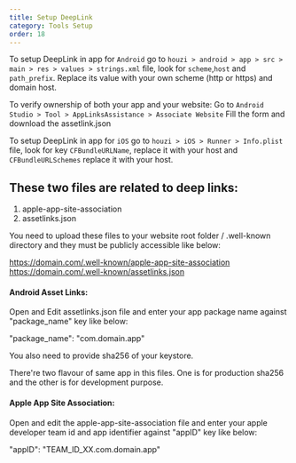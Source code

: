 ```yaml
---
title: Setup DeepLink
category: Tools Setup
order: 18
---
```



 To setup DeepLink in app for `Android` go to `houzi > android > app > src > main > res > values > strings.xml` file, look for `scheme`,`host` and `path_prefix`. Replace its value with your own scheme (http or https) and domain host.

To verify ownership of both your app and your website:
Go to `Android Studio > Tool > AppLinksAssistance > Associate Website` Fill the form and download the assetlink.json

 To setup DeepLink in app for `iOS` go to `houzi > iOS > Runner > Info.plist` file, look for key `CFBundleURLName`, replace it with your host and `CFBundleURLSchemes` replace it with your host.


## These two files are related to deep links:

1. apple-app-site-association
2. assetlinks.json

You need to upload these files to your website root folder / .well-known directory and they must be publicly accessible like below:

https://domain.com/.well-known/apple-app-site-association
https://domain.com/.well-known/assetlinks.json

#### Android Asset Links:

Open and Edit assetlinks.json file and enter your app package name against "package_name" key like below:

"package_name": "com.domain.app"

You also need to provide sha256 of your keystore.

There're two flavour of same app in this files. One is for production sha256 and the other is for development purpose.

#### Apple App Site Association:

Open and edit the apple-app-site-association file and enter your apple developer team id and app identifier against "appID" key like below:

"appID": "TEAM_ID_XX.com.domain.app"